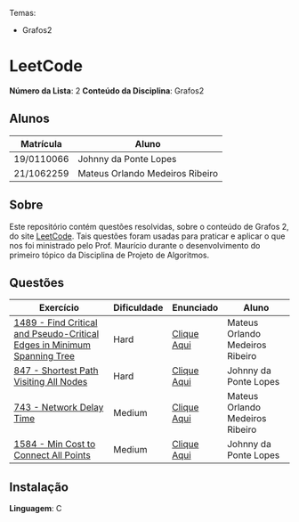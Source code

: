 Temas:
 - Grafos2

# LeetCode

**Número da Lista**: 2
**Conteúdo da Disciplina**: Grafos2

## Alunos
|Matrícula | Aluno |
| -- | -- |
| 19/0110066  | Johnny da Ponte Lopes |
| 21/1062259 |  Mateus Orlando Medeiros Ribeiro |

## Sobre 
Este repositório contém questões resolvidas, sobre o conteúdo de Grafos 2, do site [LeetCode](https://leetcode.com). Tais questões foram usadas para praticar e aplicar o que nos foi ministrado pelo Prof. Maurício durante o desenvolvimento do primeiro tópico da Disciplina de Projeto de Algoritmos. 

## Questões
| Exercício | Dificuldade | Enunciado | Aluno |
| -- | -- | -- | -- |
| [1489 - Find Critical and Pseudo-Critical Edges in Minimum Spanning Tree](https://github.com/projeto-de-algoritmos-2024/Grafos2-LeetCode/blob/master/questao1/README.md) | Hard | [Clique Aqui](https://leetcode.com/problems/find-critical-and-pseudo-critical-edges-in-minimum-spanning-tree/description/) | Mateus Orlando Medeiros Ribeiro |
| [847 - Shortest Path Visiting All Nodes](https://github.com/projeto-de-algoritmos-2024/Grafos2-LeetCode/blob/master/questao2/README.md) | Hard | [Clique Aqui](https://leetcode.com/problems/shortest-path-visiting-all-nodes/description/) | Johnny da Ponte Lopes |
| [743 - Network Delay Time](https://github.com/projeto-de-algoritmos-2024/Grafos2-LeetCode/blob/master/questao3/README.md) | Medium | [Clique Aqui](https://leetcode.com/problems/network-delay-time/description/) | Mateus Orlando Medeiros Ribeiro |
| [1584 - Min Cost to Connect All Points](https://github.com/projeto-de-algoritmos-2024/Grafos2-LeetCode/blob/master/questao4/README.md) | Medium | [Clique Aqui](https://leetcode.com/problems/min-cost-to-connect-all-points/description/) | Johnny da Ponte Lopes |


## Instalação 
**Linguagem**: C







